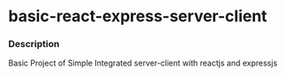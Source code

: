 # basic-react-express-server-client


### Description
Basic Project of Simple Integrated server-client with reactjs and expressjs
